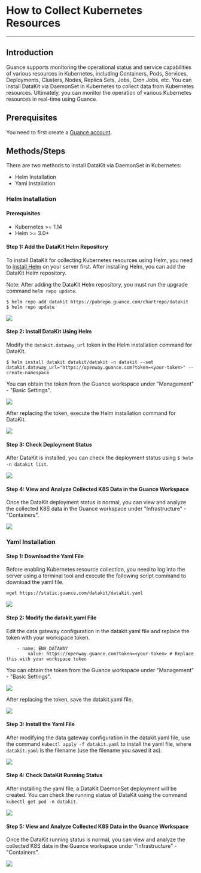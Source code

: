 # How to Collect Kubernetes Resources

---

## Introduction

Guance supports monitoring the operational status and service capabilities of various resources in Kubernetes, including Containers, Pods, Services, Deployments, Clusters, Nodes, Replica Sets, Jobs, Cron Jobs, etc. You can install DataKit via DaemonSet in Kubernetes to collect data from Kubernetes resources. Ultimately, you can monitor the operation of various Kubernetes resources in real-time using Guance.

## Prerequisites

You need to first create a [Guance account](https://www.guance.com/).

## Methods/Steps

There are two methods to install DataKit via DaemonSet in Kubernetes:

- Helm Installation
- Yaml Installation

### Helm Installation

#### Prerequisites

- Kubernetes >= 1.14
- Helm >= 3.0+

#### Step 1: Add the DataKit Helm Repository

To install DataKit for collecting Kubernetes resources using Helm, you need to [install Helm](https://helm.sh/zh/docs/intro/install/) on your server first. After installing Helm, you can add the DataKit Helm repository.

Note: After adding the DataKit Helm repository, you must run the upgrade command `helm repo update`.

```
$ helm repo add datakit https://pubrepo.guance.com/chartrepo/datakit
$ helm repo update 
```

![](img/2.helm_1.png)

#### Step 2: Install DataKit Using Helm

Modify the `datakit.dataway_url` token in the Helm installation command for DataKit.

```
$ helm install datakit datakit/datakit -n datakit --set datakit.dataway_url="https://openway.guance.com?token=<your-token>" --create-namespace 
```

You can obtain the token from the Guance workspace under "Management" - "Basic Settings".

![](img/1.contrainer_2.png)

After replacing the token, execute the Helm installation command for DataKit.

![](img/2.helm_2.png)

#### Step 3: Check Deployment Status

After DataKit is installed, you can check the deployment status using `$ helm -n datakit list`.

![](img/2.helm_3.png)

#### Step 4: View and Analyze Collected K8S Data in the Guance Workspace

Once the DataKit deployment status is normal, you can view and analyze the collected K8S data in the Guance workspace under "Infrastructure" - "Containers".

![](img/2.helm_4.png)

### Yaml Installation

#### Step 1: Download the Yaml File

Before enabling Kubernetes resource collection, you need to log into the server using a terminal tool and execute the following script command to download the yaml file.

```
wget https://static.guance.com/datakit/datakit.yaml
```

![](img/3.yaml_3.png)

#### Step 2: Modify the datakit.yaml File

Edit the data gateway configuration in the datakit.yaml file and replace the token with your workspace token.

```
	- name: ENV_DATAWAY
		value: https://openway.guance.com?token=<your-token> # Replace this with your workspace token
```

You can obtain the token from the Guance workspace under "Management" - "Basic Settings".

![](img/1.contrainer_2.png)

After replacing the token, save the datakit.yaml file.

![](img/3.yaml_2.png)

#### Step 3: Install the Yaml File

After modifying the data gateway configuration in the datakit.yaml file, use the command `kubectl apply -f datakit.yaml` to install the yaml file, where `datakit.yaml` is the filename (use the filename you saved it as).

![](img/3.yaml_4.png)

#### Step 4: Check DataKit Running Status

After installing the yaml file, a DataKit DaemonSet deployment will be created. You can check the running status of DataKit using the command `kubectl get pod -n datakit`.

![](img/3.yaml_5.png)

#### Step 5: View and Analyze Collected K8S Data in the Guance Workspace

Once the DataKit running status is normal, you can view and analyze the collected K8S data in the Guance workspace under "Infrastructure" - "Containers".

![](img/3.yaml_6.png)